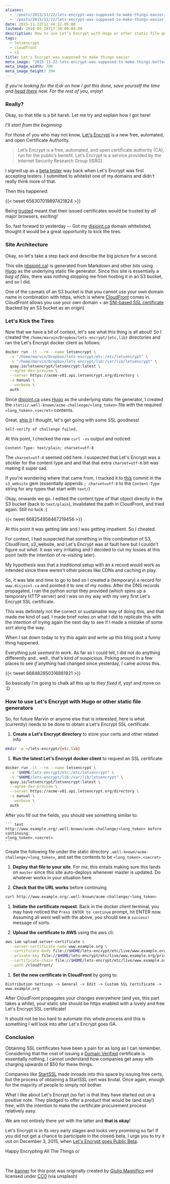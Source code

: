 ```yaml
---
aliases:
  - '/posts/2015/11/22/lets-encrypt-was-supposed-to-make-things-easier/'
  - '/posts/2015/11/22/lets-encrypt-was-supposed-to-make-things-easier'
date: 2015-11-22T12:44:12-05:00
lastmod: 2016-05-28T17:30:00-04:00
description: How to use Let’s Encrypt with Hugo or other static file generators -- a short story on what did and did not work for me.
tags:
  - letsencrypt
  - cloudfront
  - s3
title: Let's Encrypt was supposed to make things easier
meta_image: "2015-11-22-lets-encrypt-was-supposed-to-make-things-better.jpg"
meta_image_width: 700
meta_image_height: 394
---
```


_If you're looking for the tl;dr on how I got this done, save yourself the time
and [head there](#tldr) now. For the rest of you, enjoy!_

### Really?

Okay, so that title is a bit harsh. Let me try and explain how I got here!

_I'll start from the beginning_

For those of you who may not know, [Let's Encrypt][7] is a new free, automated,
and open Certificate Authority.

> Let’s Encrypt is a free, automated, and open certificate authority (CA), run
> for the public’s benefit. Let’s Encrypt is a service provided by the Internet
> Security Research Group (ISRG).

I signed up as a [beta tester][3] way back when Let's Encrypt was first
accepting testers. I submitted to whitelist one of my domains and didn't really
think more of that.

Then this happened:

{{< tweet 656307019897421824 >}}

Being [trusted][1] meant that their issued certificates would be trusted by
_all_ major browsers, exciting!

So, fast forward to yesterday -- Got my [disjoint.ca][2] domain whitelisted,
thought it would be a great opportunity to kick the tires.

### Site Architecture

Okay, so let's take a step back and describe the big picture for a second.

This site ([disjoint.ca][2]) is generated from Markdown and other bits using
[Hugo][4] as the underlying static file generator. Since this site is
essentially a _bag of files_, there was nothing stopping me from hosting it in
an S3 bucket, and so I did.

One of the caveats of an S3 bucket is that you cannot use your own domain name
in combination with https, which is where [CloudFront][8] comes in.  CloudFront
allows you use your own domain + an [SNI-based SSL certificate][9] (backed by
an S3 bucket as an origin)

### Let's Kick the Tires

Now that we have a bit of context, let's see what this thing is all about! So I
created the `/home/marvin/Dropbox/lets-encrypt/{etc,lib}` directories and ran
the Let's Encrypt docker client as follows:

``` bash
docker run -it --rm --name letsencrypt \
  -v "/home/marvin/Dropbox/lets-encrypt/etc:/etc/letsencrypt" \
  -v "/home/marvin/Dropbox/lets-encrypt/lib:/var/lib/letsencrypt" \
  quay.io/letsencrypt/letsencrypt:latest \
  --agree-dev-preview \
  --server https://acme-v01.api.letsencrypt.org/directory \
  -a manual \
  --verbose \
  auth
```

Since [disjoint.ca][2] uses [Hugo][4] as the underlying static file generator,
I created the `static/.well-known/acme-challenge/<long_token>` file with
the required `<long_token>.<secret>` contents.

Great, [ship it][5] I thought, let's get going with some SSL goodness!

``` text
Self-verify of challenge failed.
```

At this point, I checked the raw `curl -vv` output and noticed:

``` text
Content-Type: text/plain; charset=utf-8
```

The `charset=utf-8` seemed odd here. I suspected that Let's Encrypt was a
stickler for the content type and and that that extra `charset=utf-8` bit was
making it super sad.

If you're wondering where that came from, I tracked it to [this][6] commit in
the `s3_website` gem (essentially appends `; charset=utf-8` to the
`Content-Type` string for any types that start with `text/`)

Okay, onwards we go. I edited the content type of that object directly in the
S3 bucket (back to `text/plain`), invalidated the path in CloudFront, and tried
again. Still no luck :(

{{< tweet 668254958467219456 >}}

At this point it was getting late and I was getting impatient. So I cheated.

For context, I had suspected that something in this combination of S3,
CloudFront, s3_website, and Let's Encrypt was at fault here but I couldn't
figure out _what_. It was very irritating and I decided to cut my losses at
this point (with the intention of re-visiting later).

My hypothesis was that a _traditional_ setup with an `A` record would work as
intended since there weren't other pieces like CDNs and caching in play.

So, it was late and time to go to bed so I created a (temporary) `A` record for
`www.disjoint.ca` and pointed it to one of my nodes. After the DNS records
propagated, I ran the python script they provided (which spins up a temporary
HTTP server) and I was on my way with my very first Let's Encrypt SSL
certificate.

This was definitely not the correct or sustainable way of doing this, and that
made me kind of sad. I made brief notes on what I did to replicate this with
the intention of trying again the next day to see if I made a mistake of some
sort along the way.

When I sat down today to try this again and write up this blog post a funny
thing happened.

Everything just _seemed to work_. As far as I could tell, I did not do anything
differently and.. well.. that's kind of suspicious. Poking around in a few
places to see _if_ anything had changed since yesterday, I came across
this.

{{< tweet 668482850316881921 >}}

So basically I'm going to chalk all this up to _they fixed it, yay!_ and move
on :D

### <a id="tldr"></a>How to use Let's Encrypt with Hugo or other static file generators

So, for future Marvin or anyone else that is interested, here is what
(currently) needs to be done to obtain a Let's Encrypt SSL certificate.

1. **Create a Let's Encrypt directory** to store your certs and other related
   info
  ```bash
  mkdir -p ~/lets-encrypt/{etc,lib}
  ```

1. **Run the latest Let's Encrypt docker client** to request an SSL
   certificate:
  ``` bash
  docker run -it --rm --name letsencrypt \
    -v "$HOME/lets-encrypt/etc:/etc/letsencrypt" \
    -v "$HOME/lets-encrypt/lib:/var/lib/letsencrypt" \
    quay.io/letsencrypt/letsencrypt:latest \
    --agree-dev-preview \
    --server https://acme-v01.api.letsencrypt.org/directory \
    -a manual \
    --verbose \
    auth
  ```
  After you fill out the fields, you should see something similar to:

    ``` text
    http://www.example.org/.well-known/acme-challenge/<long_token> before continuing:
    <long_token>.<secret>
    ```
  Create the following file under the static directory
  `.well-known/acme-challenge/<long_token>`, and set the contents to be
  `<long_token>.<secret>`

1. **Deploy that file to your site**. For _me_, this entails making sure this
   lands on `master` since this site auto-deploys whenever master is updated.
   Do whatever works in your situation here.

1. **Check that the URL works** before continuing
  ``` bash
  curl http://www.example.org/.well-known/acme-challenge/<long_token>
  ```

1. **Initiate the certificate request**. Back in the docker client terminal,
   you may have noticed the `Press ENTER to continue` prompt, hit ENTER now.
   Assuming all went well with the above, you should see a `success!` message
   of sorts.

1. **Upload the certificate to AWS** using the aws cli:
  ``` bash
  aws iam upload-server-certificate \
    --server-certificate-name www.example.org \
    --certificate-body file://$HOME/lets-encrypt/etc/live/www.example.org/cert.pem \
    --private-key file://$HOME/lets-encrypt/etc/live/www.example.org/privkey.pem \
    --certificate-chain file://$HOME/lets-encrypt/etc/live/www.example.org/chain.pem \
    --path /cloudfront/
  ```

1. **Set the new certificate in CloudFront** by going to:
  ``` text
  Distribution Settings -> General -> Edit -> Custom SSL Certificate -> www.example.org
  ```

After CloudFront propagates your changes everywhere (and yes, this part takes a
while), your static site should be https enabled with a lovely and free
Let's Encrypt SSL certificate!

It should not be too hard to automate this whole process and this is something
I will look into after Let's Encrypt goes GA.

### Conclusion

Obtaining SSL certificates have been a pain for as long as I can remember.
Considering that the cost of issuing a [Domain Verified][10] certificate is
essentially nothing, I cannot understand how companies get away with charging
upwards of $50 for these things.

Companies like [StartSSL][11] made inroads into this space by issuing free
certs, but the process of obtaining a StartSSL cert was brutal. Once again,
enough for the majority of people to simply not bother.

What I like about Let's Encrypt (so far) is that they have started out on a
positive note. They pledged to offer a product that would be (and stay!) free,
with the intention to make the certificate procurement process
relatively easy.

We are not entirely there yet with the latter and **that is okay**!

Let's Encrypt is in its very early stages and looks very promising so far! If
you did not get a chance to participate in the closed-beta, I urge you to try
it out on December 3, 2015, when [Let's Encrypt goes Public Beta][12].

Happy Encrypting All The Things o/

<br>

<p class="text-center">The <a
href="https://unsplash.com/photos/KhA08OATrQ4">banner</a> for this post was
originally created by <a href="http://www.giuliomagnifico.it">Giulio
Magnifico</a> and licensed under <a href="https://unsplash.com/license">CC0</a>
(via unsplash)</p>


[1]: https://letsencrypt.org/2015/10/19/lets-encrypt-is-trusted.html
[2]: https://www.disjoint.ca
[3]: https://docs.google.com/forms/d/15Ucm4A20y2rf9gySCTXD6yoLG6Tba7AwYgglV7CKHmM/viewform
[4]: https://gohugo.io
[5]: https://travis-ci.org/marvinpinto/disjoint.ca
[6]: https://github.com/laurilehmijoki/s3_website/commit/42114bab83ebeb2a9007af7c4c3960c61eb5e40d
[7]: https://letsencrypt.org
[8]: https://aws.amazon.com/cloudfront
[9]: https://aws.amazon.com/about-aws/whats-new/2014/03/05/amazon-cloudront-announces-sni-custom-ssl
[10]: https://en.wikipedia.org/wiki/Domain-validated_certificate
[11]: https://www.startssl.com
[12]: https://letsencrypt.org/2015/11/12/public-beta-timing.html
